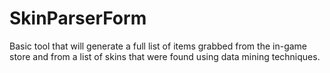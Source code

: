 # SkinParserForm
Basic tool that will generate a full list of items grabbed from the in-game store and from a list of skins that were found using data mining techniques.
